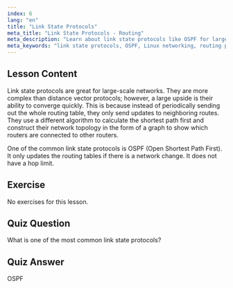 ```yaml
---
index: 6
lang: "en"
title: "Link State Protocols"
meta_title: "Link State Protocols - Routing"
meta_description: "Learn about link state protocols like OSPF for large networks. Understand their fast convergence and how they update routing tables. Start your Linux networking journey!"
meta_keywords: "link state protocols, OSPF, Linux networking, routing protocols, network topology, beginner"
---
```


## Lesson Content

Link state protocols are great for large-scale networks. They are more complex than distance vector protocols; however, a large upside is their ability to converge quickly. This is because instead of periodically sending out the whole routing table, they only send updates to neighboring routes. They use a different algorithm to calculate the shortest path first and construct their network topology in the form of a graph to show which routers are connected to other routers.

One of the common link state protocols is OSPF (Open Shortest Path First). It only updates the routing tables if there is a network change. It does not have a hop limit.

## Exercise

No exercises for this lesson.

## Quiz Question

What is one of the most common link state protocols?

## Quiz Answer

OSPF
